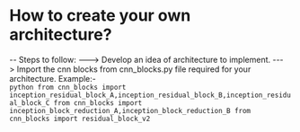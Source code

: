 # How to create your own architecture?
-- Steps to follow:
        ---> Develop an idea of architecture to implement.
        ---> Import the cnn blocks from cnn_blocks.py file required for your architecture. 
             Example:- <br>
             ```python
                from cnn_blocks import inception_residual_block_A,inception_residual_block_B,inception_residual_block_C
                from cnn_blocks import inception_block_reduction_A,inception_block_reduction_B
                from cnn_blocks import residual_block_v2
             ```
